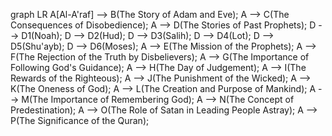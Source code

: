 graph LR
    A[Al-A'raf] --> B(The Story of Adam and Eve);
    A --> C(The Consequences of Disobedience);
    A --> D(The Stories of Past Prophets);
    D --> D1(Noah);
    D --> D2(Hud);
    D --> D3(Salih);
    D --> D4(Lot);
    D --> D5(Shu'ayb);
    D --> D6(Moses);
    A --> E(The Mission of the Prophets);
    A --> F(The Rejection of the Truth by Disbelievers);
    A --> G(The Importance of Following God's Guidance);
    A --> H(The Day of Judgement);
    A --> I(The Rewards of the Righteous);
    A --> J(The Punishment of the Wicked);
    A --> K(The Oneness of God);
    A --> L(The Creation and Purpose of Mankind);
    A --> M(The Importance of Remembering God);
    A --> N(The Concept of Predestination);
    A --> O(The Role of Satan in Leading People Astray);
    A --> P(The Significance of the Quran);